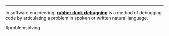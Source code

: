 ***

In software engineering, [**rubber duck debugging**](https://en.wikipedia.org/wiki/Rubber_duck_debugging) is a method of debugging code by articulating a problem in spoken or written natural language.

#problemsolving 